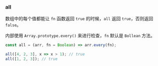### all

数组中的每个值都能让 `fn` 函数返回 `true` 的时候，`all` 返回 `true`，否则返回 `false`。

内部使用 `Array.prototype.every()` 来进行检查，`fn` 默认是 `Bollean` 方法。

```js
const all = (arr, fn = Boolean) => arr.every(fn);
```

```js
all([4, 2, 3], x => x > 1); // true
all([1, 2, 3]); // true
```
